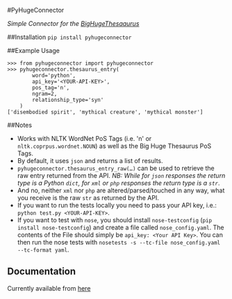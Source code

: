 #PyHugeConnector

*Simple Connector for the [BigHugeThesaaurus](https://words.bighugelabs.com)*

##Installation
`pip install pyhugeconnector`

##Example Usage
```
>>> from pyhugeconnector import pyhugeconnector
>>> pyhugeconnector.thesaurus_entry(
		word='python', 
		api_key='<YOUR-API-KEY>', 
		pos_tag='n', 
		ngram=2, 
		relationship_type='syn'
	)
['disembodied spirit', 'mythical creature', 'mythical monster']
```

##Notes
* Works with NLTK WordNet PoS Tags (i.e. 'n' or `nltk.coprpus.wordnet.NOUN`) as well as the Big Huge Thesaurus PoS Tags.
* By default, it uses `json` and returns a list of results.
* `pyhugeconnector.thesaurus_entry_raw(…)` can be used to retrieve the raw entry returned from the API. *NB: While for `json` responses the return type is a Python `dict`, for `xml` or `php` responses the return type is a `str`*.
* And no, neither `xml` nor `php` are altered/parsed/touched in any way, what you receive is the raw `str` as returned by the API.
* If you want to run the tests locally you need to pass your API key, i.e.: `python test.py <YOUR-API-KEY>`.
* If you want to test with `nose`, you should install `nose-testconfig` (`pip install nose-testconfig`) and create a file called `nose_config.yaml`. The contents of the File should simply be `api_key: <Your API Key>`. You can then run the nose tests with `nosetests -s --tc-file nose_config.yaml --tc-format yaml`.  

## Documentation
Currently available from [here](http://pythonhosted.org//pyhugeconnector/pyhugeconnector.html#module-pyhugeconnector.pyhugeconnector)

